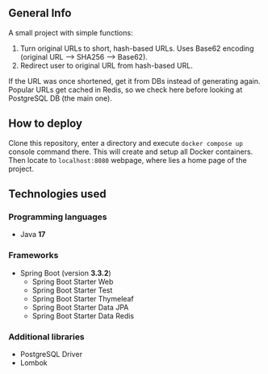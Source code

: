 ## General Info

A small project with simple functions:
1. Turn original URLs to short, hash-based URLs. Uses Base62 encoding (original URL --> SHA256 --> Base62).
2. Redirect user to original URL from hash-based URL.

If the URL was once shortened, get it from DBs instead of generating again. Popular URLs get cached in Redis, so we check here before looking at PostgreSQL DB (the main one).

## How to deploy

Clone this repository, enter a directory and execute ```docker compose up``` console command there. This will create and setup all Docker containers. Then locate to ```localhost:8080``` webpage, where lies a home page of the project.

## Technologies used

### Programming languages
- Java **17**

### Frameworks
- Spring Boot (version **3.3.2**)
  - Spring Boot Starter Web
  - Spring Boot Starter Test
  - Spring Boot Starter Thymeleaf
  - Spring Boot Starter Data JPA
  - Spring Boot Starter Data Redis
 
### Additional libraries
- PostgreSQL Driver
- Lombok

